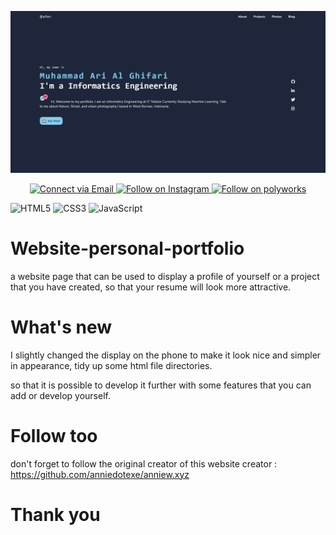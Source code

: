 <p align="center">
  <a href="http://alfari.net"><img src="./img/web.jpg" width="700px" alt="landing page"></a>
</p>

<p align="center">
  <a href="mailto:muhammadarialghifari57@gmail.com"> 
    <img alt="Connect via Email" src="https://img.shields.io/badge/Gmail-c14438?style=for-the-badge&logo=Gmail&logoColor=white" />
  </a>
  <a href="https://www.instagram.com/alfari_zero/"> 
    <img alt="Follow on Instagram" src="https://img.shields.io/badge/-Instagram-E4405F?style=for-the-badge&logo=instagram&logoColor=white" />
  </a>
  <a href="https://www.polywork.com/alfari"> 
    <img alt="Follow on polyworks" src="https://img.shields.io/badge/-POLYWORKS-green?style=for-the-badge&logo=polyworks&logoColor=white" />
  </a>
</p>


![HTML5](https://img.shields.io/badge/-HTML5-E44D26?style=for-the-badge&logo=html5&logoColor=ffffff)
![CSS3](https://img.shields.io/badge/-CSS3-2965f1?style=for-the-badge&logo=css3&logoColor=ffffff)
![JavaScript](https://img.shields.io/badge/-JavaScript-F0DB4F?style=for-the-badge&logo=javascript&logoColor=ffffff)

# Website-personal-portfolio
a website page that can be used to display a profile of yourself or a project that you have created, so that your resume will look more attractive.

# What's new
I slightly changed the display on the phone to make it look nice and simpler in appearance, tidy up some html file directories.

so that it is possible to develop it further with some features that you can add or develop yourself.

# Follow too
don't forget to follow the original creator of this website
creator : https://github.com/anniedotexe/anniew.xyz

# Thank you